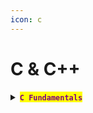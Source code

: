 ```yaml
---
icon: c
---
```


# C & C++

<details>

<summary><mark style="color:purple;"><strong><code>C Fundamentals</code></strong></mark></summary>

<mark style="color:purple;">Before you start reversing binaries and analyzing compiled code, it's crucial to have a solid understanding of the foundational concepts that will come up repeatedly during the process:</mark>

{% hint style="info" %}
#### <mark style="color:purple;">`Library Functions`</mark>

#### <mark style="color:red;">**`Memory Management`**</mark>

* <mark style="color:orange;">**`malloc()`**</mark><mark style="color:purple;">:  Allocates a block of memory of a specified size. It returns a pointer to the first byte of the allocated memory, or</mark> <mark style="color:orange;">**`NULL`**</mark> <mark style="color:purple;">if the allocation fails.</mark>
* <mark style="color:orange;">**`free()`**</mark><mark style="color:purple;">: Releases a block of memory that was previously allocated by</mark> <mark style="color:orange;">**`malloc()`**</mark> <mark style="color:purple;">or</mark> <mark style="color:orange;">**`calloc()`**</mark><mark style="color:purple;">. Failing to free memory leads to memory leaks.</mark>
* <mark style="color:orange;">**`realloc()`**</mark><mark style="color:purple;">: Resizes a previously allocated block of memory. It can expand or shrink the memory block. If the reallocation is successful, it returns a pointer to the new memory location.</mark>

<mark style="color:red;">**`String Manipulation`**</mark>

* <mark style="color:orange;">**`strcpy()`**</mark><mark style="color:purple;">: Copies a null-terminated string from the source to the destination. It is unsafe and can lead to buffer overflows if not used carefully.</mark>
* <mark style="color:orange;">**`strncpy()`**</mark><mark style="color:purple;">: Copies up to</mark> <mark style="color:orange;">**`n`**</mark> <mark style="color:purple;">characters from one string to another. It is safer than</mark> <mark style="color:orange;">**`strcpy()`**</mark> <mark style="color:purple;">as it prevents buffer overflows (but still requires caution to avoid truncating strings).</mark>
* <mark style="color:orange;">**`strcmp()`**</mark><mark style="color:purple;">: Compares two strings lexicographically. It returns</mark> <mark style="color:orange;">**`0`**</mark> <mark style="color:purple;">if the strings are identical, a positive value if the first string is lexicographically greater, or a negative value if the second string is greater.</mark>
* <mark style="color:orange;">**`strlen()`**</mark><mark style="color:purple;">: Returns the length of a null-terminated string, excluding the null terminator. It’s used frequently to determine the size of buffers or strings.</mark>

#### <mark style="color:red;">**`File I/O`**</mark>

* <mark style="color:orange;">**`fopen()`**</mark><mark style="color:purple;">: Opens a file for reading, writing, or both, depending on the mode. It returns a pointer to a</mark> <mark style="color:orange;">**`FILE`**</mark> <mark style="color:purple;">object that represents the open file.</mark>
* <mark style="color:orange;">**`fclose()`**</mark><mark style="color:purple;">: Closes an open file. Always ensure files are closed after use to avoid memory leaks or file locking issues.</mark>
* <mark style="color:orange;">**`fread()`**</mark><mark style="color:purple;">: Reads data from an open file stream into a buffer. The size of the data read is specified by the user.</mark>
* <mark style="color:orange;">**`fwrite()`**</mark><mark style="color:purple;">: Writes data to an open file stream from a buffer.</mark>

#### <mark style="color:red;">**`Input/Output`**</mark>

* <mark style="color:orange;">**`printf()`**</mark><mark style="color:purple;">: Prints formatted output to the standard output (</mark><mark style="color:orange;">**`stdout`**</mark><mark style="color:purple;">). It supports various format specifiers for formatting strings, integers, floating-point numbers, etc.</mark>
* <mark style="color:orange;">**`scanf()`**</mark><mark style="color:purple;">: Reads formatted input from the standard input (</mark><mark style="color:orange;">**`stdin`**</mark><mark style="color:purple;">). It allows the user to provide input in a specified format.</mark>
* <mark style="color:orange;">**`puts()`**</mark><mark style="color:purple;">: Writes a string to the standard output (</mark><mark style="color:orange;">**`stdout`**</mark><mark style="color:purple;">) followed by a newline. It is a simpler version of</mark> <mark style="color:orange;">**`printf()`**</mark><mark style="color:purple;">.</mark>
* <mark style="color:orange;">**`getchar()`**</mark><mark style="color:purple;">: Reads a single character from the standard input (</mark><mark style="color:orange;">**`stdin`**</mark><mark style="color:purple;">). It is often used in simple input scenarios</mark>
{% endhint %}

***

{% hint style="info" %}
### <mark style="color:purple;">**`System Calls`**</mark>

#### <mark style="color:red;">**`Process Management`**</mark>

* <mark style="color:orange;">**`fork()`**</mark><mark style="color:purple;">: Creates a new process by duplicating the calling process. The new process is a child process and has its own memory space.</mark>
* <mark style="color:orange;">**`execvp()`**</mark><mark style="color:purple;">: Replaces the current process with a new one. It executes the command specified by the argument (often used in combination with</mark> <mark style="color:orange;">**`fork()`**</mark><mark style="color:purple;">).</mark>
* <mark style="color:orange;">**`exit()`**</mark><mark style="color:purple;">: Terminates the calling process and returns an exit status to the operating system. It is often used at the end of a program or when a fatal error occurs.</mark>
* <mark style="color:orange;">**`setuid()`**</mark><mark style="color:purple;">: Sets the user ID (</mark><mark style="color:orange;">**`UID`**</mark><mark style="color:purple;">) for the calling process. A common use is to escalate privileges (e.g., setting the</mark> <mark style="color:orange;">**`UID`**</mark> <mark style="color:purple;">to</mark> <mark style="color:orange;">**`0`**</mark> <mark style="color:purple;">for root privileges).</mark>
* <mark style="color:orange;">**`getuid()`**</mark><mark style="color:purple;">: Returns the</mark> <mark style="color:orange;">**`UID`**</mark> <mark style="color:purple;">of the calling process.</mark>

#### <mark style="color:red;">**`Memory Management`**</mark>

* <mark style="color:orange;">**`mmap()`**</mark><mark style="color:purple;">: Maps files or devices into memory. It is commonly used for memory-mapped files or to allocate large blocks of memory for a program.</mark>
* <mark style="color:orange;">**`brk()`**</mark><mark style="color:purple;">: Used to control the end of the data (heap) segment. It’s an older memory management function, and it is rarely used in modern programs.</mark>
* <mark style="color:orange;">**`sbrk()`**</mark><mark style="color:purple;">: Moves the program’s break (end of the data segment) by a specified increment. Like</mark> <mark style="color:orange;">**`brk()`**</mark><mark style="color:purple;">, it is an older memory management system call and not commonly used in newer programs.</mark>

#### <mark style="color:red;">**`File Operations`**</mark>

* <mark style="color:orange;">**`open()`**</mark><mark style="color:purple;">: Opens a file (or creates it if it doesn't exist) for reading, writing, or both. Returns a file descriptor, which is used for other operations (e.g.,</mark> <mark style="color:orange;">**`read()`**</mark><mark style="color:purple;">,</mark> <mark style="color:orange;">**`write()`**</mark><mark style="color:purple;">).</mark>
* <mark style="color:orange;">**`read()`**</mark><mark style="color:purple;">: Reads data from a file descriptor into a buffer. Returns the number of bytes read, or</mark> <mark style="color:orange;">**`-1`**</mark> <mark style="color:purple;">on error.</mark>
* <mark style="color:orange;">**`write()`**</mark><mark style="color:purple;">: Writes data from a buffer to a file descriptor. Returns the number of bytes written, or</mark> <mark style="color:orange;">**`-1`**</mark> <mark style="color:purple;">on error.</mark>
* <mark style="color:orange;">**`close()`**</mark><mark style="color:purple;">: Closes a file descriptor, freeing up system resources associated with it.</mark>
{% endhint %}

***

{% hint style="info" %}
### <mark style="color:purple;">`Signals`</mark>

* <mark style="color:purple;">Used to handle asynchronous events in a process, such as interruptions, timeouts, or the termination of child processes.</mark>
* <mark style="color:purple;">They allow programs to respond to events without explicitly checking for them in the main execution flow:</mark>
  * <mark style="color:orange;">**`signal()`**</mark><mark style="color:purple;">: Sets a handler function for a particular signal. For example, you can set a custom handler for</mark> <mark style="color:orange;">**`SIGINT`**</mark> <mark style="color:purple;">to catch interrupt signals (like</mark> <mark style="color:orange;">**`Ctrl+C`**</mark><mark style="color:purple;">).</mark>
  * <mark style="color:orange;">**`kill()`**</mark><mark style="color:purple;">: Sends a signal to a process. It can be used to terminate processes or trigger specific handlers.</mark>
  * <mark style="color:orange;">**`SIGCHLD`**</mark><mark style="color:purple;">: Sent to a parent process when a child process terminates. This is useful for handling child process lifecycles (e.g., in process management).</mark>
  * <mark style="color:orange;">**`SIGINT`**</mark><mark style="color:purple;">: Sent when a user interrupts a process (e.g., pressing</mark> <mark style="color:orange;">**`Ctrl+C`**</mark><mark style="color:purple;">). It is typically used to terminate processes.</mark>
  * <mark style="color:orange;">**`SIGSEGV`**</mark><mark style="color:purple;">: Sent when a program attempts to access memory that it is not allowed to (segmentation fault). It usually indicates a bug in the program, like a null pointer dereference.</mark>
  * <mark style="color:orange;">**`SIGKILL`**</mark><mark style="color:purple;">: A signal that immediately terminates a process. Unlike</mark> <mark style="color:orange;">**`SIGTERM`**</mark><mark style="color:purple;">, the process cannot catch or ignore</mark> <mark style="color:orange;">**`SIGKILL`**</mark>
{% endhint %}

</details>

